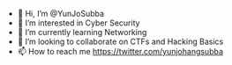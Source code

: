 - 👋 Hi, I’m @YunJoSubba
- 👀 I’m interested in Cyber Security
- 🌱 I’m currently learning Networking
- 💞️ I’m looking to collaborate on CTFs and Hacking Basics
- 📫 How to reach me https://twitter.com/yunjohangsubba

<!---
YunJoSubba/YunJoSubba is a ✨ special ✨ repository because its `README.md` (this file) appears on your GitHub profile.
You can click the Preview link to take a look at your changes.
--->
